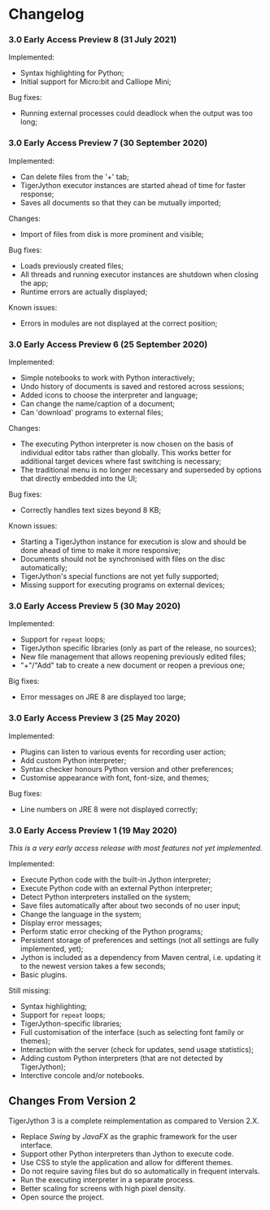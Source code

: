 # Changelog

### 3.0 Early Access Preview 8 (31 July 2021)

Implemented:
- Syntax highlighting for Python;
- Initial support for Micro:bit and Calliope Mini;

Bug fixes:
- Running external processes could deadlock when the output was too long;

### 3.0 Early Access Preview 7 (30 September 2020)

Implemented:
- Can delete files from the '+' tab;
- TigerJython executor instances are started ahead of time for faster response;
- Saves all documents so that they can be mutually imported;

Changes:
- Import of files from disk is more prominent and visible;

Bug fixes:
- Loads previously created files;
- All threads and running executor instances are shutdown when closing the app;
- Runtime errors are actually displayed;

Known issues:
- Errors in modules are not displayed at the correct position;


### 3.0 Early Access Preview 6 (25 September 2020)

Implemented:
- Simple notebooks to work with Python interactively;
- Undo history of documents is saved and restored across sessions;
- Added icons to choose the interpreter and language;
- Can change the name/caption of a document;
- Can 'download' programs to external files;

Changes:
- The executing Python interpreter is now chosen on the basis of individual editor tabs rather than
  globally.  This works better for additional target devices where fast switching is necessary;
- The traditional menu is no longer necessary and superseded by options that directly embedded into
  the UI;

Bug fixes:
- Correctly handles text sizes beyond 8 KB;

Known issues:
- Starting a TigerJython instance for execution is slow and should be done ahead of time to make it 
  more responsive;
- Documents should not be synchronised with files on the disc automatically;
- TigerJython's special functions are not yet fully supported;
- Missing support for executing programs on external devices; 


### 3.0 Early Access Preview 5 (30 May 2020)

Implemented:
- Support for `repeat` loops;
- TigerJython specific libraries (only as part of the release, no sources);
- New file management that allows reopening previously edited files;
- "+"/"Add" tab to create a new document or reopen a previous one;

Big fixes:
- Error messages on JRE 8 are displayed too large;


### 3.0 Early Access Preview 3 (25 May 2020)

Implemented:
- Plugins can listen to various events for recording user action;
- Add custom Python interpreter;
- Syntax checker honours Python version and other preferences;
- Customise appearance with font, font-size, and themes;

Bug fixes:
- Line numbers on JRE 8 were not displayed correctly;


### 3.0 Early Access Preview 1 (19 May 2020)

_This is a very early access release with most features not yet implemented._

Implemented:
- Execute Python code with the built-in Jython interpreter;
- Execute Python code with an external Python interpreter;
- Detect Python interpreters installed on the system;
- Save files automatically after about two seconds of no user input;
- Change the language in the system;
- Display error messages;
- Perform static error checking of the Python programs;
- Persistent storage of preferences and settings (not all settings are fully implemented, yet);
- Jython is included as a dependency from Maven central, i.e. updating it to the newest version takes a few seconds;
- Basic plugins.

Still missing:
- Syntax highlighting;
- Support for `repeat` loops;
- TigerJython-specific libraries;
- Full customisation of the interface (such as selecting font family or themes);
- Interaction with the server (check for updates, send usage statistics);
- Adding custom Python interpreters (that are not detected by TigerJython);
- Interctive concole and/or notebooks.


## Changes From Version 2

TigerJython 3 is a complete reimplementation as compared to Version 2.X.

- Replace _Swing_ by _JavaFX_ as the graphic framework for the user interface.
- Support other Python interpreters than Jython to execute code.
- Use CSS to style the application and allow for different themes.
- Do not require saving files but do so automatically in frequent intervals.
- Run the executing interpreter in a separate process.
- Better scaling for screens with high pixel density.
- Open source the project.
